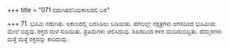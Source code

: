 +++
title = "071 ನಡುಗಿತವನಿಯಕಾಲದಲಿ ಬರ"

+++
71.   ಭೂಮಿ ನಡುಗಿತು. ಅಕಾಲದಲ್ಲಿ ಬರಸಿಡಿಲು ಬಡಿಯಿತು. ಹಗಲಲ್ಲೇ  ನಕ್ಷತ್ರಗಳು ಆಗಸದಿಂದ ಭೂಮಿಯ ಮೇಲೆ ಬಿದ್ದವು.  ರಕ್ತದ ಮಳೆ ಸುರಿಯಿತು. ಪ್ರತಿಮೆಗಳು ಚಲಿಸಿದುವು. ಶಿಖರದಿಂದ ಕಳಶ ಮುರಿದುಬಿದ್ದಿತು. ಹೆಮ್ಮರಗಳು ಮತ್ತೆ ಮತ್ತೆ ರಕ್ತವನ್ನು ಕಾರಿದುವು.